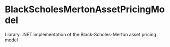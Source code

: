 # BlackScholesMertonAssetPricingModel
Library: .NET implementation of the Black-Scholes-Merton asset pricing model
